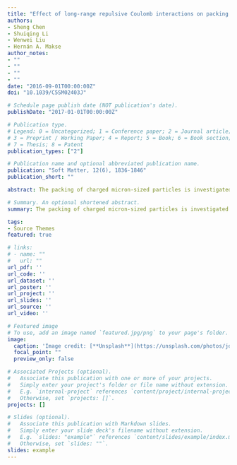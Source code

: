 ```yaml
---
title: "Effect of long-range repulsive Coulomb interactions on packing structure of adhesive particles"
authors:
- Sheng Chen
- Shuiqing Li
- Wenwei Liu
- Hernán A. Makse
author_notes:
- ""
- ""
- ""
- ""
date: "2016-09-01T00:00:00Z"
doi: "10.1039/C5SM02403J"

# Schedule page publish date (NOT publication's date).
publishDate: "2017-01-01T00:00:00Z"

# Publication type.
# Legend: 0 = Uncategorized; 1 = Conference paper; 2 = Journal article;
# 3 = Preprint / Working Paper; 4 = Report; 5 = Book; 6 = Book section;
# 7 = Thesis; 8 = Patent
publication_types: ["2"]

# Publication name and optional abbreviated publication name.
publication: "Soft Matter, 12(6), 1836-1846"
publication_short: ""

abstract: The packing of charged micron-sized particles is investigated using discrete element simulations based on adhesive contact dynamic model. The formation process and the final obtained structures of ballistic packings are studied to show the effect of interparticle Coulomb force. It is found that increasing the charge on particles causes a remarkable decrease of the packing volume fraction $\phi$ and the average coordination number <Z>, indicating a looser and chainlike structure. Force-scaling analysis shows that the long-range Coulomb interaction changes packing structures through its influence on particle inertia before they are bonded into the force networks. Once contact networks are formed, the expansion effect caused by repulsive Coulomb forces are dominated by short-range adhesion. Based on abundant results from simulations, a dimensionless adhesion parameter Ad*, which combines the effects of the particle inertia, the short-range adhesion and the long-range Coulomb interaction, is proposed and successfully scales the packing results for micron-sized particles within the latest derived adhesive loose packing (ALP) regime. The structural properties of our packings follow well the recent theoretical prediction which is described by an ensemble approach based on a coarse-grained volume function, indicating some kind of universality in the low packing density regime of the phase diagram regardless of adhesion or particle charge. Based on the comprehensive consideration of the complicated inter-particle interactions, our findings provide insight into the roles of short-range adhesion and repulsive Coulomb force during packing formation and should be useful for further design of packings.

# Summary. An optional shortened abstract.
summary: The packing of charged micron-sized particles is investigated using discrete element simulations based on adhesive contact dynamic model.

tags:
- Source Themes
featured: true

# links:
# - name: ""
#   url: ""
url_pdf: ''
url_code: ''
url_dataset: ''
url_poster: ''
url_project: ''
url_slides: ''
url_source: ''
url_video: ''

# Featured image
# To use, add an image named `featured.jpg/png` to your page's folder. 
image:
  caption: 'Image credit: [**Unsplash**](https://unsplash.com/photos/jdD8gXaTZsc)'
  focal_point: ""
  preview_only: false

# Associated Projects (optional).
#   Associate this publication with one or more of your projects.
#   Simply enter your project's folder or file name without extension.
#   E.g. `internal-project` references `content/project/internal-project/index.md`.
#   Otherwise, set `projects: []`.
projects: []

# Slides (optional).
#   Associate this publication with Markdown slides.
#   Simply enter your slide deck's filename without extension.
#   E.g. `slides: "example"` references `content/slides/example/index.md`.
#   Otherwise, set `slides: ""`.
slides: example
---
```

